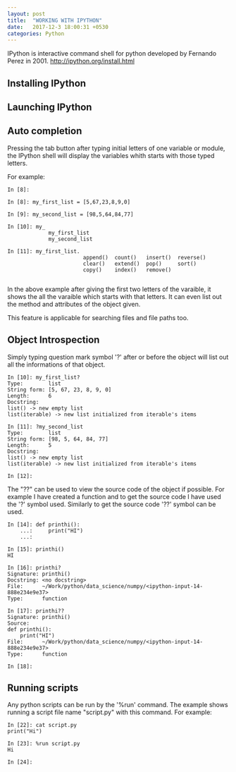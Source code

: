 ```yaml
---
layout: post
title:  "WORKING WITH IPYTHON"
date:   2017-12-3 18:00:31 +0530
categories: Python
---
```


IPython is interactive command shell for python developed by Fernando Perez in 2001.
http://ipython.org/install.html

## Installing IPython 

## Launching IPython 


## Auto completion

Pressing the tab button after typing initial letters of one variable or module, 
the IPython shell will display the variables whith starts with those typed letters.

For example:
```
In [8]: 

In [8]: my_first_list = [5,67,23,8,9,0]

In [9]: my_second_list = [98,5,64,84,77]

In [10]: my_          
             my_first_list                                                                                                         
             my_second_list    
			 
In [11]: my_first_list.
                        append()  count()   insert()  reverse() 
                        clear()   extend()  pop()     sort()    
                        copy()    index()   remove()            
			 

```

In the above example after giving the first two letters of the varaible, 
it shows the all the varaible which starts with that letters. It can even list out the method and attributes of the 
object given.

This feature is applicable for searching files and file paths too.

## Object Introspection

Simply typing question mark symbol '?' after or before the object will 
list out all the informations of that object.

```
In [10]: my_first_list?
Type:        list
String form: [5, 67, 23, 8, 9, 0]
Length:      6
Docstring:  
list() -> new empty list
list(iterable) -> new list initialized from iterable's items

In [11]: ?my_second_list
Type:        list
String form: [98, 5, 64, 84, 77]
Length:      5
Docstring:  
list() -> new empty list
list(iterable) -> new list initialized from iterable's items

In [12]:
```

The "??" can be used to view the source code of the object if possible. 
For example I have created a function and to get the source code I have used the '?' symbol used.
Similarly to get the source code '??' symbol can be used.

```
In [14]: def printhi():
    ...:     print("HI")
    ...:     

In [15]: printhi()
HI

In [16]: printhi?
Signature: printhi()
Docstring: <no docstring>
File:      ~/Work/python/data_science/numpy/<ipython-input-14-888e234e9e37>
Type:      function

In [17]: printhi??
Signature: printhi()
Source:   
def printhi():
    print("HI")
File:      ~/Work/python/data_science/numpy/<ipython-input-14-888e234e9e37>
Type:      function

In [18]: 
```

## Running scripts

Any python scripts can be run by the '%run' command. The example shows running a script file name "script.py" with this
command.
For example:
```
In [22]: cat script.py
print("Hi")

In [23]: %run script.py
Hi

In [24]: 

```








